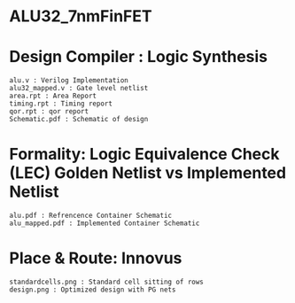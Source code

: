 # ALU32_7nmFinFET

# Design Compiler : Logic Synthesis

    alu.v : Verilog Implementation
    alu32_mapped.v : Gate level netlist
    area.rpt : Area Report
    timing.rpt : Timing report
    qor.rpt : qor report
    Schematic.pdf : Schematic of design

# Formality: Logic Equivalence Check (LEC) Golden Netlist vs Implemented Netlist

    alu.pdf : Refrencence Container Schematic
    alu_mapped.pdf : Implemented Container Schematic
    
   
# Place & Route: Innovus

    standardcells.png : Standard cell sitting of rows
    design.png : Optimized design with PG nets
    
   
